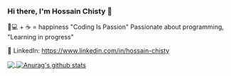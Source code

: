 ### Hi there, I'm Hossain Chisty 👋
👨💻 + ☕ = happiness
"Coding Is Passion"
Passionate about programming,
"Learning in progress"

💼 LinkedIn: https://www.linkedin.com/in/hossain-chisty

<a href="https://github.com/hossainchisty">
  <!-- Change the `github-readme-stats.anuraghazra1.vercel.app` to `github-readme-stats.vercel.app`  -->
  <img align="center" src="https://github-readme-stats-teal.vercel.app/api/top-langs/?username=hossainchisty&layout=compact" />
</a>
<a href="https://github.com/hossainchisty">
  <img align="center" src="https://github-readme-stats-teal.vercel.app/api?username=hossainchisty&show_icons=truet&include_all_commits=True&hide=contribs" alt="Anurag's github stats" />
</a>



